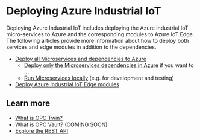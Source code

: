 # Deploying Azure Industrial IoT

Deploying Azure Industrial IoT includes deploying the Azure Industrial IoT micro-services to Azure and the corresponding modules to Azure IoT Edge.  The following articles provide more information about how to deploy both services and edge modules in addition to the dependencies.

* [Deploy all Microservices and dependencies to Azure](howto-deploy-microservices.md)
  * [Deploy only the Microservices dependencies in Azure](howto-deploy-dependencies.md) if you want to ...
  * [Run Microservices locally](howto-run-microservices-locally.md) (e.g. for development and testing)
* [Deploy Azure Industrial IoT Edge modules](howto-deploy-modules.md)

## Learn more

- [What is OPC Twin?](twin/readme.md)
- What is OPC Vault? (COMING SOON)
- [Explore the REST API](api/readme.md) 

  

